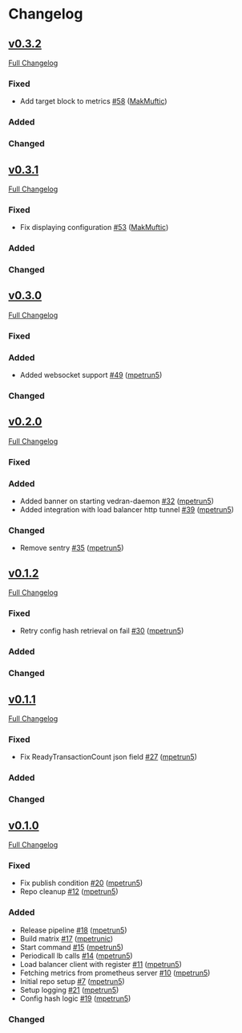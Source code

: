 # Changelog

## [v0.3.2](https://github.com/NodeFactoryIo/vedran-daemon/tree/v0.3.2)

[Full Changelog](https://github.com/NodeFactoryIo/vedran-daemon/compare/v0.3.1...v0.3.2)

### Fixed
- Add target block to metrics [\#58](https://github.com/NodeFactoryIo/vedran-daemon/pull/58) ([MakMuftic](https://github.com/MakMuftic))

### Added

### Changed

## [v0.3.1](https://github.com/NodeFactoryIo/vedran-daemon/tree/v0.3.1)

[Full Changelog](https://github.com/NodeFactoryIo/vedran-daemon/compare/v0.3.0...v0.3.1)

### Fixed
- Fix displaying configuration [\#53](https://github.com/NodeFactoryIo/vedran-daemon/pull/53) ([MakMuftic](https://github.com/MakMuftic))

### Added

### Changed

## [v0.3.0](https://github.com/NodeFactoryIo/vedran-daemon/tree/v0.3.0)

[Full Changelog](https://github.com/NodeFactoryIo/vedran-daemon/compare/v0.2.0...v0.3.0)

### Fixed

### Added
- Added websocket support [\#49](https://github.com/NodeFactoryIo/vedran-daemon/pull/49) ([mpetrun5](https://github.com/mpetrun5))

### Changed


## [v0.2.0](https://github.com/NodeFactoryIo/vedran-daemon/tree/v0.2.0)

[Full Changelog](https://github.com/NodeFactoryIo/vedran-daemon/compare/v0.1.2...v0.2.0)

### Fixed

### Added
- Added banner on starting vedran-daemon [\#32](https://github.com/NodeFactoryIo/vedran-daemon/pull/32) ([mpetrun5](https://github.com/mpetrun5))
- Added integration with load balancer http tunnel [\#39](https://github.com/NodeFactoryIo/vedran-daemon/pull/39) ([mpetrun5](https://github.com/mpetrun5))

### Changed
- Remove sentry [\#35](https://github.com/NodeFactoryIo/vedran-daemon/pull/35) ([mpetrun5](https://github.com/mpetrun5))

## [v0.1.2](https://github.com/NodeFactoryIo/vedran-daemon/tree/v0.1.2)

[Full Changelog](https://github.com/NodeFactoryIo/vedran-daemon/compare/v0.1.1...v0.1.2)

### Fixed
- Retry config hash retrieval on fail [\#30](https://github.com/NodeFactoryIo/vedran-daemon/pull/30) ([mpetrun5](https://github.com/mpetrun5))

### Added

### Changed

## [v0.1.1](https://github.com/NodeFactoryIo/vedran-daemon/tree/v0.1.1)

[Full Changelog](https://github.com/NodeFactoryIo/vedran-daemon/compare/v0.1.0...v0.1.1)

### Fixed
- Fix ReadyTransactionCount json field [\#27](https://github.com/NodeFactoryIo/vedran-daemon/pull/27) ([mpetrun5](https://github.com/mpetrun5))

### Added

### Changed

## [v0.1.0](https://github.com/NodeFactoryIo/vedran-daemon/tree/v.0.1.0)

[Full Changelog](https://github.com/NodeFactoryIo/vedran-daemon/compare/00a487dbbbd8e201b1354080e88302e0db4130f0...v.0.1.0)

### Fixed
- Fix publish condition [\#20](https://github.com/NodeFactoryIo/vedran-daemon/pull/20) ([mpetrun5](https://github.com/mpetrun5))
- Repo cleanup [\#12](https://github.com/NodeFactoryIo/vedran-daemon/pull/12) ([mpetrun5](https://github.com/mpetrun5))

### Added
- Release pipeline [\#18](https://github.com/NodeFactoryIo/vedran-daemon/pull/18) ([mpetrun5](https://github.com/mpetrun5))
- Build matrix [\#17](https://github.com/NodeFactoryIo/vedran-daemon/pull/17) ([mpetrunic](https://github.com/mpetrunic))
- Start command [\#15](https://github.com/NodeFactoryIo/vedran-daemon/pull/15) ([mpetrun5](https://github.com/mpetrun5))
- Periodicall lb calls [\#14](https://github.com/NodeFactoryIo/vedran-daemon/pull/14) ([mpetrun5](https://github.com/mpetrun5))
- Load balancer client with register [\#11](https://github.com/NodeFactoryIo/vedran-daemon/pull/11) ([mpetrun5](https://github.com/mpetrun5))
- Fetching metrics from prometheus server [\#10](https://github.com/NodeFactoryIo/vedran-daemon/pull/10) ([mpetrun5](https://github.com/mpetrun5))
- Initial repo setup [\#7](https://github.com/NodeFactoryIo/vedran-daemon/pull/7) ([mpetrun5](https://github.com/mpetrun5))
- Setup logging [\#21](https://github.com/NodeFactoryIo/vedran-daemon/pull/21) ([mpetrun5](https://github.com/mpetrun5))
- Config hash logic [\#19](https://github.com/NodeFactoryIo/vedran-daemon/pull/19) ([mpetrun5](https://github.com/mpetrun5))

### Changed
